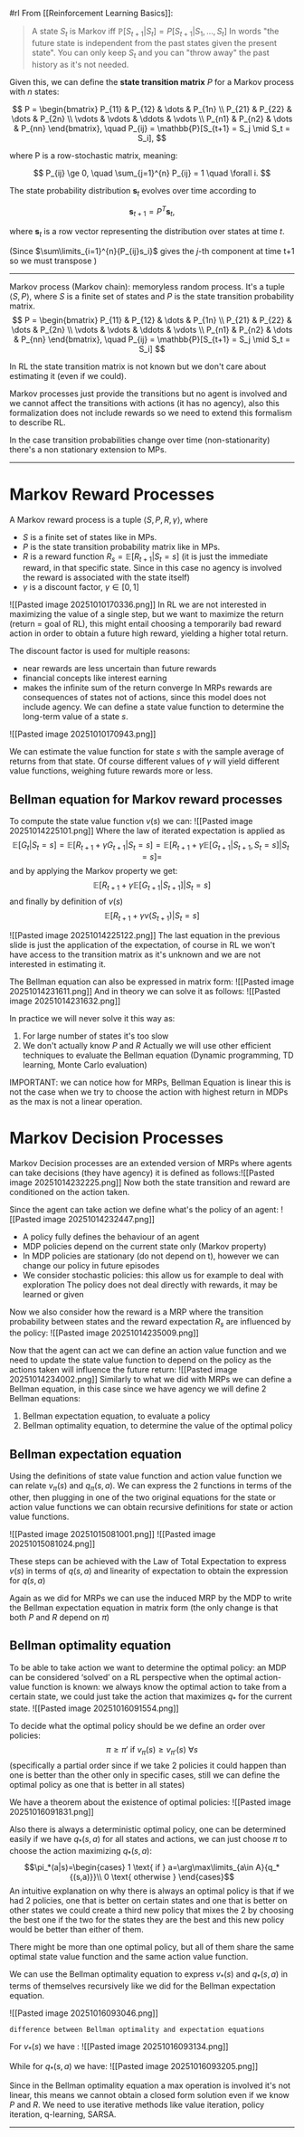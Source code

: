 #rl 
From [[Reinforcement Learning Basics]]:
>A state $S_t$ is Markov iff  $\mathbb P[S_{t+1}|S_t]=P[S_{t+1}|S_1,\dots,S_t]$
>In words "the future state is independent from the past states given the present state". You can only keep $S_t$ and you can "throw away" the past history as it's not needed.

Given this, we can define the **state transition matrix** $P$ for a Markov process with $n$ states:

$$
P =
\begin{bmatrix}
P_{11} & P_{12} & \dots & P_{1n} \\
P_{21} & P_{22} & \dots & P_{2n} \\
\vdots & \vdots & \ddots & \vdots \\
P_{n1} & P_{n2} & \dots & P_{nn}
\end{bmatrix}, \quad
P_{ij} = \mathbb{P}[S_{t+1} = S_j \mid S_t = S_i],
$$

where P is a row-stochastic matrix, meaning:

$$
P_{ij} \ge 0, \quad \sum_{j=1}^{n} P_{ij} = 1 \quad \forall i.
$$

The state probability distribution $\mathbf{s}_t$ evolves over time according to

$$
\mathbf{s}_{t+1} = P^T \mathbf{s}_t,
$$

where $\mathbf{s}_t$ is a row vector representing the distribution over states at time $t$.

(Since $\sum\limits_{i=1}^{n}{P_{ij}s_i}$ gives the $j$-th component at time t+1 so we must transpose )

---

Markov process (Markov chain): memoryless random process.
It's a tuple $\langle S,P\rangle$, where $S$ is a finite set of states and $P$ is the state transition probability matrix.
$$
P =
\begin{bmatrix}
P_{11} & P_{12} & \dots & P_{1n} \\
P_{21} & P_{22} & \dots & P_{2n} \\
\vdots & \vdots & \ddots & \vdots \\
P_{n1} & P_{n2} & \dots & P_{nn}
\end{bmatrix}, \quad
P_{ij} = \mathbb{P}[S_{t+1} = S_j \mid S_t = S_i]
$$

In RL the state transition matrix is not known but we don't care about estimating it (even if we could).

Markov processes just provide the transitions but no agent is involved and we cannot affect the transitions with actions (it has no agency), also this formalization does not include rewards so we need to extend this formalism to describe RL.

In the case transition probabilities change over time (non-stationarity) there's a non stationary extension to MPs.

---
# Markov Reward Processes
A Markov reward process is a tuple $\langle S,P,R,\gamma\rangle$, where
- $S$ is a finite set of states like in MPs.
- $P$ is the state transition probability matrix like in MPs.
- $R$ is a reward function $R_s=\mathbb E[R_{t+1}|S_t=s]$ (it is just the immediate reward, in that specific state. Since in this case no agency is involved the reward is associated with the state itself)
- $\gamma$ is a discount factor, $\gamma\in[0,1]$

![[Pasted image 20251010170336.png]]
In RL we are not interested in maximizing the value of a single step, but we want to maximize the return (return = goal of RL), this might entail choosing a temporarily bad reward action in order to obtain a future high reward, yielding a higher total return.

The discount factor is used for multiple reasons:
* near rewards are less uncertain than future rewards
* financial concepts like interest earning
* makes the infinite sum of the return converge
In MRPs rewards are consequences of states not of actions, since this model does not include agency. 
We can define a state value function to determine the long-term value of a state $s$.

![[Pasted image 20251010170943.png]]

We can estimate the value function for state $s$ with the sample average of returns from that state. Of course different values of $\gamma$ will yield different value functions, weighing future rewards more or less.
## Bellman equation for Markov reward processes
To compute the state value function $v(s)$ we can:
![[Pasted image 20251014225101.png]]
Where the law of iterated expectation is applied as $$ \mathbb E[G_t|S_t=s]=\mathbb E[R_{t+1}+\gamma G_{t+1}|S_t=s]=\mathbb E[R_{t+1}+\gamma\mathbb E[G_{t+1}|S_{t+1},S_t=s]|S_t=s]=
$$
and by applying the Markov property we get:
$$\mathbb E[R_{t+1}+\gamma\mathbb E[G_{t+1}|S_{t+1}]|S_t=s]$$
and finally by definition of $v(s)$ 
$$\mathbb E[R_{t+1}+\gamma v(S_{t+1})|S_t=s]$$

![[Pasted image 20251014225122.png]]
The last equation in the previous slide is just the application of the expectation, of course in RL we won't have access to the transition matrix as it's unknown and we are not interested in estimating it.

The Bellman equation can also be expressed in matrix form:
![[Pasted image 20251014231611.png]]
And in theory we can solve it as follows:
![[Pasted image 20251014231632.png]]

In practice we will never solve it this way as: 
1. For large number of states it's too slow 
2. We don't actually know $P$ and $R$
Actually we will use other efficient techniques to evaluate the Bellman equation (Dynamic programming, TD learning, Monte Carlo evaluation)

IMPORTANT: we can notice how for MRPs, Bellman Equation is linear this is not the case when we try to choose the action with highest return in MDPs as the max is not a linear operation.


# Markov Decision Processes

Markov Decision processes are an extended version of MRPs where agents can take decisions (they have agency) it is defined as follows:![[Pasted image 20251014232225.png]]
Now both the state transition and reward are conditioned on the action taken.

Since the agent can take action we define what's the policy of an agent:
![[Pasted image 20251014232447.png]]

* A policy fully defines the behaviour of an agent
* MDP policies depend on the current state only (Markov property)
* In MDP policies are stationary (do not depend on t), however we can change our policy in future episodes 
* We consider stochastic policies: this allow us for example to deal with  exploration
The policy does not deal directly with rewards, it may be learned or given

Now we also consider how the reward is a MRP where the transition probability between states and the reward expectation $R_s$ are influenced  by the policy:
![[Pasted image 20251014235009.png]]

Now that the agent can act we can define an action value function and we need to update the state value function to depend on the policy as the actions taken will influence the future return:
![[Pasted image 20251014234002.png]]
Similarly to what we did with MRPs we can define a Bellman equation, in this case since we have agency we will define 2 Bellman equations:
1. Bellman expectation equation, to evaluate a policy
2. Bellman optimality equation, to determine the value of the optimal policy

## Bellman expectation equation
Using the definitions of state value function and action value function we can relate $v_\pi(s)$ and $q_\pi(s,a)$.
We can express the 2 functions in terms of the other, then plugging in one of the two original equations for the state or action value functions we can obtain  recursive definitions for state or action value functions.

![[Pasted image 20251015081001.png]]
![[Pasted image 20251015081024.png]]

These steps can be achieved with the Law of Total Expectation to express $v(s)$ in terms of $q(s,a)$ and linearity of expectation to obtain the expression for $q(s,a)$

Again as we did for MRPs we can use the induced MRP by the MDP to write the Bellman expectation equation in matrix form (the only change is that both $P$ and $R$ depend on $\pi$)
## Bellman optimality equation

To be able to take action we want to determine the optimal policy: an MDP can be considered ‘solved’ on a RL perspective when the optimal action-value function is known: we always know the optimal action to take from a certain state, we could just take the action that maximizes $q_*$ for the current state.
![[Pasted image 20251016091554.png]]

To decide what the optimal policy should be we define an order over policies:
$$\pi\ge\pi' \text{ if } v_\pi(s)\ge v_{\pi'}(s) \ \forall s$$
(specifically a partial order since if we take 2 policies it could happen than one is better than the other only in specific cases, still we can define the optimal policy as one that is better in all states)

We have a theorem about the existence of optimal policies:
![[Pasted image 20251016091831.png]]

Also there is always a deterministic optimal policy, one can be determined easily if we have $q_*(s,a)$ for all states and actions, we can just choose $\pi$ to choose the action maximizing $q_*(s,a)$:
$$\pi_*(a|s)=\begin{cases} 
1 \text{ if } a=\arg\max\limits_{a\in A}{q_*{(s,a)}}\\
0 \text{ otherwise }
\end{cases}$$
An intuitive explanation on why there is always an optimal policy is that if we had 2 policies, one that is better on certain states and one that is better on other states we could create a third new policy that mixes the 2 by choosing the best one if the two for the states they are the best and this new policy would be better than either of them.

There might be more than one optimal policy, but all of them share the same optimal state value function and the same action value function.

We can use the Bellman optimality equation to express $v_*(s)$ and $q_*(s,a)$ in terms of themselves recursively like we did for the Bellman expectation equation.

![[Pasted image 20251016093046.png]]
```
difference between Bellman optimality and expectation equations
```

For $v_*(s)$ we have :
![[Pasted image 20251016093134.png]]

While for $q_*(s,a)$ we have:
![[Pasted image 20251016093205.png]]

Since in the Bellman optimality equation a max operation is involved it's not linear, this means we cannot obtain a closed form solution even if we know $P$ and $R$. We need to use iterative methods like value iteration, policy iteration, q-learning, SARSA. 

---
